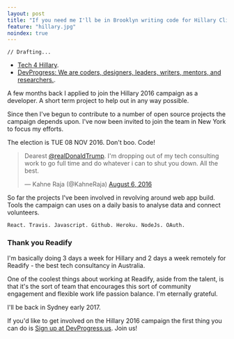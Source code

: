 ```yaml
---
layout: post
title: "If you need me I'll be in Brooklyn writing code for Hillary Clinton."
feature: "hillary.jpg"
noindex: true
---
```


	// Drafting...

- [Tech 4 Hillary](https://www.hillaryclinton.com/page/tech/).
- [DevProgress: We are coders, designers, leaders, writers, mentors, and researchers.](http://devprogress.us/).

A few months back I applied to join the Hillary 2016 campaign as a developer. A short term project to help out in any way possible.

Since then I've begun to contribute to a number of open source projects the campaign depends upon. I've now been invited to join the team in New York to focus my efforts.

The election is TUE 08 NOV 2016. Don't boo. Code!

<blockquote class="twitter-tweet" data-lang="en"><p lang="en" dir="ltr">Dearest <a href="https://twitter.com/realDonaldTrump">@realDonaldTrump</a>. I&#39;m dropping out of my tech consulting work to go full time and do whatever i can to shut you down. All the best.</p>&mdash; Kahne Raja (@KahneRaja) <a href="https://twitter.com/KahneRaja/status/761897608629489665">August 6, 2016</a></blockquote>
<script async src="//platform.twitter.com/widgets.js" charset="utf-8"></script>

So far the projects I've been involved in revolving around web app build. Tools the campaign can uses on a daily basis to analyse data and connect volunteers.

	React. Travis. Javascript. Github. Heroku. NodeJs. OAuth.

### Thank you Readify

I'm basically doing 3 days a week for Hillary and 2 days a week remotely for Readify - the best tech consultancy in Australia.

One of the coolest things about working at Readify, aside from the talent, is that it's the sort of team that encourages this sort of community engagement and flexible work life passion balance. I'm eternally grateful.

I'll be back in Sydney early 2017.

If you'd like to get involved on the Hillary 2016 campaign the first thing you can do is [Sign up at DevProgress.us](http://DevProgress.us). Join us!